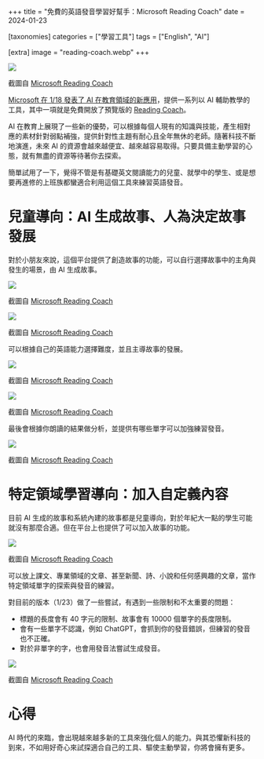 +++
title = "免費的英語發音學習好幫手：Microsoft Reading Coach"
date = 2024-01-23

[taxonomies]
categories = ["學習工具"]
tags = ["English", "AI"]

[extra]
image = "reading-coach.webp"
+++

![](reading-coach.webp)
<p class="image-caption">截圖自 <a href="https://coach.microsoft.com/">Microsoft Reading Coach</a><p>

[Microsoft 在 1/18 發表了 AI 在教育領域的新應用](https://educationblog.microsoft.com/en-us/2024/01/unlocking-productivity-and-personalizing-learning-with-ai)，提供一系列以 AI 輔助教學的工具，其中一項就是免費開放了預覽版的 [Reading Coach](https://coach.microsoft.com/)。

AI 在教育上展現了一些新的優勢，可以根據每個人現有的知識與技能，產生相對應的素材針對弱點補強，提供針對性主題有耐心且全年無休的老師。隨著科技不斷地演進，未來 AI 的資源會越來越便宜、越來越容易取得。只要具備主動學習的心態，就有無盡的資源等待著你去探索。

簡單試用了一下，覺得不管是有基礎英文閱讀能力的兒童、就學中的學生、或是想要再進修的上班族都蠻適合利用這個工具來練習英語發音。

# 兒童導向：AI 生成故事、人為決定故事發展

對於小朋友來說，這個平台提供了創造故事的功能，可以自行選擇故事中的主角與發生的場景，由 AI 生成故事。

![](character.webp)
<p class="image-caption">截圖自 <a href="https://coach.microsoft.com/">Microsoft Reading Coach</a><p>

![](location.webp)
<p class="image-caption">截圖自 <a href="https://coach.microsoft.com/">Microsoft Reading Coach</a><p>

可以根據自己的英語能力選擇難度，並且主導故事的發展。

![](level.webp)
<p class="image-caption">截圖自 <a href="https://coach.microsoft.com/">Microsoft Reading Coach</a><p>

![](next-chapter.webp)
<p class="image-caption">截圖自 <a href="https://coach.microsoft.com/">Microsoft Reading Coach</a><p>

最後會根據你朗讀的結果做分析，並提供有哪些單字可以加強練習發音。

![](analytics.webp)
<p class="image-caption">截圖自 <a href="https://coach.microsoft.com/">Microsoft Reading Coach</a><p>

# 特定領域學習導向：加入自定義內容

目前 AI 生成的故事和系統內建的故事都是兒童導向，對於年紀大一點的學生可能就沒有那麼合適。但在平台上也提供了可以加入故事的功能。

![](passage.webp)
<p class="image-caption">截圖自 <a href="https://coach.microsoft.com/">Microsoft Reading Coach</a><p>

可以放上課文、專業領域的文章、甚至新聞、詩、小說和任何感興趣的文章，當作特定領域單字的探索與發音的練習。

對目前的版本（1/23）做了一些嘗試，有遇到一些限制和不太重要的問題：
* 標題的長度會有 40 字元的限制、故事會有 10000 個單字的長度限制。
* 會有一些單字不認識，例如 ChatGPT，會抓到你的發音錯誤，但練習的發音也不正確。
* 對於非單字的字，也會用發音法嘗試生成發音。

![](unknown-word.webp)
<p class="image-caption">截圖自 <a href="https://coach.microsoft.com/">Microsoft Reading Coach</a><p>

# 心得

AI 時代的來臨，會出現越來越多新的工具來強化個人的能力。與其恐懼新科技的到來，不如用好奇心來試探適合自己的工具、驅使主動學習，你將會擁有更多。
